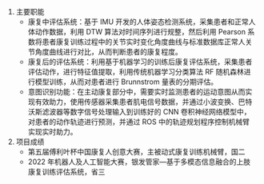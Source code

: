 1. 主要职能
   - 康复中评估系统：基于 IMU 开发的人体姿态检测系统，采集患者和正常人体动作数据，利用 DTW 算法对时间序列进行规整，然后利用 Pearson 系数将患者康复训练过程中的关节实时变化角度曲线与标准数据库正常人关节角度曲线进行对比，从而判断患者的康复程度。
   - 康复后的评估系统：利用基于机器学习的训练后康复评估系统，采集患者评估动作，进行特征值提取，利用传统机器学习分类算法 RF 随机森林进行模型训练，从而对患者进行 Brunnstrom 量表的分期评估。
   - 意图识别功能：在主动康复部分中，需要实时监测患者的运动意图从而实现有效助力，使用传感器采集患者肌电信号数据，并通过小波变换、巴特沃斯滤波器等数字信号处理输入到训练好的 CNN 卷积神经网络模型中，对患者的动作轨迹进行预测，并通过 ROS 中的轨迹规划程序控制机械臂实现实时助力。
2. 项目成绩
   - 第五届傅利叶杯中国康复人创意大赛，主被动式康复训练机械臂，国二
   - 2022 年机器人及人工智能大赛，银发管家—基于多模态信息融合的上肢康复训练评估系统，省三
